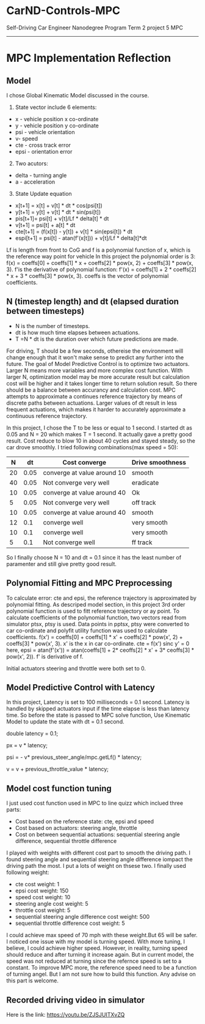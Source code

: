 # CarND-Controls-MPC
Self-Driving Car Engineer Nanodegree Program Term 2 project 5 MPC

---

# MPC Implementation Reflection

## Model
I chose Global Kinematic Model discussed in the course. 
1. State vector include 6 elements:
- x - vehicle position x co-ordinate
- y - vehicle position y co-ordinate
- psi - vehicle orientation
- v- speed
- cte - cross track error
- epsi - orientation error

2. Two acutors: 
- delta - turning angle
- a - acceleration 

3. State Update equation
- x[t+1] = x[t] + v[t] * dt * cos(psi[t])
- y[t+1] = y[t] + v[t] * dt * sin(psi[t])
- pis[t+1]= psi[t] + v[t]/Lf * delta[t] * dt
- v[t+1] = psi[t] + a[t] * dt
- cte[t+1] = (f(x[t]) - y[t]) + v[t] * sin(epsi[t]) * dt
- espi[t+1] = psi[t] - atan(f'(x[t])) + v[t]/Lf * delta[t]*dt

Lf is length from front to CoG and f is a polynomial function of x, which is the reference way point for vehicle In this project the polynomial order is 3: f(x) = coeffs[0] + coeffs[1] * x + coeffs[2] * pow(x, 2) + coeffs[3] * pow(x, 3). f'is the derivative of polynomial function: f'(x) = coeffs[1] + 2 * coeffs[2] * x + 3 * coeffs[3] * pow(x, 3). coeffs is the vector of polynomial coefficients.

## N (timestep length) and dt (elapsed duration between timesteps) 

- N is the number of timesteps. 
- dt is how much time elapses between actuations. 
- T =N * dt is the duration over which future predictions are made. 

For driving, T should be a few seconds, othereise the environment will change enough that it won't make sense to predict any further into the future.  The goal of Model Predictive Control is to optimize two actuators. Larger N means more variables and more complex cost function.  With larger N, optimization model may be more accurate result but calculation cost will be higher and it takes longer time to return solution result. So there should be a balance between accurancy and calculation cost.  MPC attempts to approximate a continues reference trajectory by means of discrete paths between actuations. Larger values of dt result in less frequent actuations, which makes it harder to accurately approximate a continuous reference trajectory.

In this project, I chose the T to be less or equal to 1 second. I started dt as 0.05 and N = 20 which makes T = 1 second. It actually gave a pretty good result. Cost reduce to blow 10 in about 40 cycles and stayed steady, so the car drove smoothly. I tried following combinations(max speed = 50):

N | dt | Cost converge | Drive smoothness
--- | --- | --- | ---
20 | 0.05 | converge at value around 10 | smooth
40 | 0.05 | Not converge very well | eradicate
10 | 0.05 |  converge at value around 40  | Ok
5 | 0.05 |  Not converge very well  | off track
10 | 0.05 |   converge at value around 40  | smooth
12 | 0.1 | converge well  | very smooth
10 | 0.1| converge well| very smooth
5 | 0.1| Not converge well| ff track

So I finally choose N = 10 and dt = 0.1 since it has the least number of paramenter and still give pretty good result.

## Polynomial Fitting and MPC Preprocessing

To calculate error: cte and epsi, the  reference trajectory is approximated by polynomial fitting. As descriped model section, in this project 3rd order polynomial function is used to fitt reference trajectory or ay point. To calculate coefficients of the polynomial function, two vectors read from simulator ptsx, ptsy is used. Data points in pptsx, ptsy were converted to car co-ordinate and polyfit utility function was used to calculate coefficients. f(x') = coeffs[0] + coeffs[1] * x' + coeffs[2] * pow(x', 2) + coeffs[3] * pow(x', 3).  x' is the x in car co-ordinate. cte = f(x') sinc y' = 0 here, epsi = atan(f'(x')) = atan(coeffs[1] + 2* ceoffs[2] * x' + 3* ceoffs[3] * pow(x', 2)). f' is derivative of f.

Initial actuators steering and throttle were both set to 0.

## Model Predictive Control with Latency

In this project, Latency is set to 100 milliseconds = 0.1 second. Latency is handled by skipped actuators input if the time elapse is less than latency time. So before the state is passed to MPC solve function, Use Kinematic Model to update the state with dt = 0.1 second. 

double latency = 0.1;

px = v * latency;

psi = - v* previous_steer_angle/mpc.getLf() * latency;

v = v + previous_throttle_value * latency;


## Model cost function tuning

I just used cost function used in MPC to line quizz which inclued three parts:
- Cost based on the reference state: cte, epsi and speed
- Cost based on actuators: steering angle, throttle
- Cost on between sequential actuations: sequential steering angle difference, sequential throttle difference

I played with weights with different cost part to smooth the driving path. I found steering angle and sequential steering angle difference iompact the driving path the most. I put a lots of weight on thsese two. I finally 
used following weight: 
- cte cost weight: 1
- epsi cost weight: 150
- speed cost weight: 10
- steering angle cost weight: 5
- throttle cost weight: 5
- sequential steering angle difference cost weight: 500
- sequential throttle difference cost weight: 5

I could achieve max speed of 70 mph with these weight.But 65 will be safer. I noticed one issue with my model is turning speed. With more tuning, I believe, I could achieve higher speed. However, in reality, turning speed should reduce and after turning it increase again. But in current model, the speed was not reduced at turning since the refernce speed is set to a constant. To improve MPC more, the reference speed need to be a function of turning angel. But I am not sure how to build this function. Any advise on this part is welcome. 

## Recorded driving video in simulator
Here is the link:
https://youtu.be/ZJSJUITXvZQ







